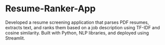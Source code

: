 # Resume-Ranker-App
Developed a resume screening application that parses PDF resumes, extracts text, and ranks them based on a job description using TF-IDF and cosine similarity. Built with Python, NLP libraries, and deployed using Streamlit.
